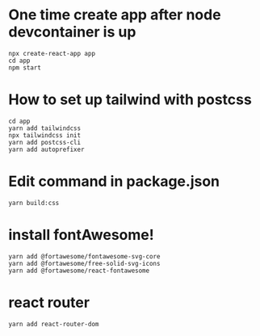 # One time create app after node devcontainer is up

```
npx create-react-app app
cd app
npm start
```

# How to set up tailwind with postcss

```
cd app
yarn add tailwindcss
npx tailwindcss init
yarn add postcss-cli
yarn add autoprefixer
```

# Edit command in package.json

```
yarn build:css
```

# install fontAwesome!

```
yarn add @fortawesome/fontawesome-svg-core
yarn add @fortawesome/free-solid-svg-icons
yarn add @fortawesome/react-fontawesome
```

# react router

```
yarn add react-router-dom
```
